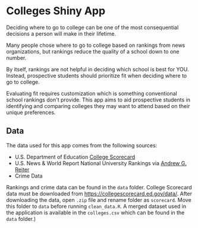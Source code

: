 # Colleges Shiny App

Deciding where to go to college can be one of the most consequential decisions a person will make in their lifetime.

Many people chose where to go to college based on rankings from news organizations, but rankings reduce the quality of a school down to one number.

By itself, rankings are not helpful in deciding which school is best for YOU.
Instead, prospective students should prioritize fit when deciding where to go to college.

Evaluating fit requires customization which is something conventional school rankings don't provide.
This app aims to aid prospective students in identifying and comparing colleges they may want to attend based on their unique preferences.

## Data

The data used for this app comes from the following sources:

* U.S. Department of Education [College Scorecard](https://collegescorecard.ed.gov/data/)
* U.S. News & World Report National University Rankings via [Andrew G. Reiter](https://andyreiter.com/datasets/)
* Crime Data

Rankings and crime data can be found in the `data` folder. College Scorecard data must be downloaded from https://collegescorecard.ed.gov/data/. After downloading the data, open `.zip` file and rename folder as `scorecard`. Move this folder to `data` before running `clean_data.R`. A merged dataset used in the application is available in the `colleges.csv` which can be found in the `data` folder.)

